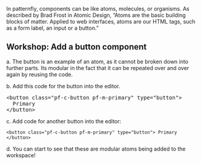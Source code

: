 
In patternfly, components can be like atoms, molecules, or organisms. As described by Brad Frost in Atomic Design, “Atoms are the basic building blocks of matter. Applied to web interfaces, atoms are our HTML tags, such as a form label, an input or a button.”

## Workshop: Add a button component

a. The button is an example of an atom, as it cannot be broken down into further parts. Its modular in the fact that it can be repeated over and over again by reusing the code.

b. Add this code for the button into the editor. 

<pre class="file" data-filename="index.html" data-target="replace">
&lt;button class=&quot;pf-c-button pf-m-primary&quot; type=&quot;button&quot;&gt;
  Primary
&lt;/button&gt;
</pre>

c. Add code for another button into the editor:

`<button class="pf-c-button pf-m-primary" type="button">
  Primary
</button>`

d. You can start to see that these are modular atoms being added to the workspace!
